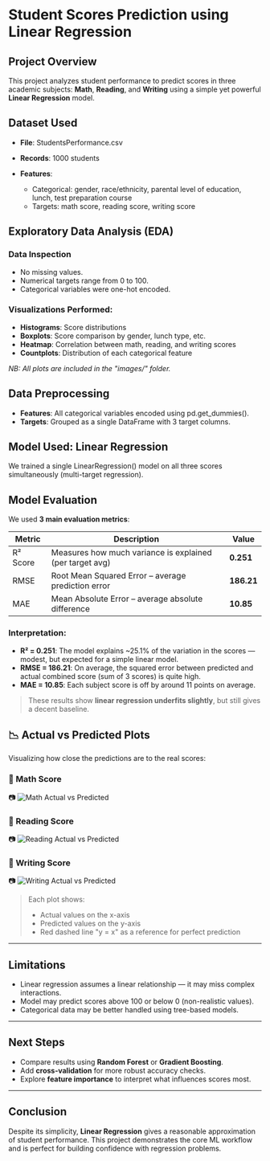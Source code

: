 # Student Scores Prediction using Linear Regression

## Project Overview

This project analyzes student performance to predict scores in three academic subjects: **Math**, **Reading**, and **Writing** using a simple yet powerful **Linear Regression** model.

##  Dataset Used

* **File**: StudentsPerformance.csv
* **Records**: 1000 students
* **Features**:

  * Categorical: gender, race/ethnicity, parental level of education, lunch, test preparation course
  * Targets: math score, reading score, writing score


## Exploratory Data Analysis (EDA)

###  Data Inspection

* No missing values.
* Numerical targets range from 0 to 100.
* Categorical variables were one-hot encoded.

###  Visualizations Performed:

* **Histograms**: Score distributions
* **Boxplots**: Score comparison by gender, lunch type, etc.
* **Heatmap**: Correlation between math, reading, and writing scores
* **Countplots**: Distribution of each categorical feature

*NB: All plots are included in the "images/" folder.*

## Data Preprocessing

* **Features**: All categorical variables encoded using pd.get_dummies().
* **Targets**: Grouped as a single DataFrame with 3 target columns.

## Model Used: Linear Regression

We trained a single LinearRegression() model on all three scores simultaneously (multi-target regression).


##  Model Evaluation

We used **3 main evaluation metrics**:

| Metric   | Description                                              | Value      |
| -------- | -------------------------------------------------------- | ---------- |
| R² Score | Measures how much variance is explained (per target avg) | **0.251**  |
| RMSE     | Root Mean Squared Error – average prediction error       | **186.21** |
| MAE      | Mean Absolute Error – average absolute difference        | **10.85**  |

###  Interpretation:

* **R² = 0.251**: The model explains \~25.1% of the variation in the scores — modest, but expected for a simple linear model.
* **RMSE = 186.21**: On average, the squared error between predicted and actual combined score (sum of 3 scores) is quite high.
* **MAE = 10.85**: Each subject score is off by around 11 points on average.

> These results show **linear regression underfits slightly**, but still gives a decent baseline.

## 📉 Actual vs Predicted Plots

Visualizing how close the predictions are to the real scores:

### 📘 Math Score

📷 ![Math Actual vs Predicted](images/math_pred_vs_actual.png)

### 📗 Reading Score

📷 ![Reading Actual vs Predicted](images/reading_pred_vs_actual.png)

### 📙 Writing Score

📷 ![Writing Actual vs Predicted](images/writing_pred_vs_actual.png)

> Each plot shows:
>
> * Actual values on the x-axis
> * Predicted values on the y-axis
> * Red dashed line "y = x" as a reference for perfect prediction

---

## Limitations

* Linear regression assumes a linear relationship — it may miss complex interactions.
* Model may predict scores above 100 or below 0 (non-realistic values).
* Categorical data may be better handled using tree-based models.

---

## Next Steps

* Compare results using **Random Forest** or **Gradient Boosting**.
* Add **cross-validation** for more robust accuracy checks.
* Explore **feature importance** to interpret what influences scores most.

---

## Conclusion

Despite its simplicity, **Linear Regression** gives a reasonable approximation of student performance. This project demonstrates the core ML workflow and is perfect for building confidence with regression problems.

